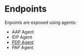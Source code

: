 # Endpoints

Enpoints are exposed using agents:

- AAP Agent
- IDP Agent
- [PDP Agent](./pdp-agent.md)
- PAP Agent
